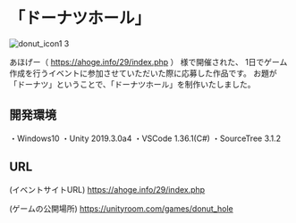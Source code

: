 # 「ドーナツホール」
![donut_icon1 3](https://user-images.githubusercontent.com/33057576/62671760-0f73dc00-b9d3-11e9-8401-826295ffa2b5.gif)

あほげー（ https://ahoge.info/29/index.php ）
様で開催された、
1日でゲーム作成を行うイベントに参加させていただいた際に応募した作品です。
お題が「ドーナツ」ということで、「ドーナツホール」を制作いたしました。

## 開発環境
・Windows10
・Unity 2019.3.0a4
・VSCode 1.36.1(C#)
・SourceTree 3.1.2
## URL
(イベントサイトURL)
https://ahoge.info/29/index.php

(ゲームの公開場所)
https://unityroom.com/games/donut_hole
